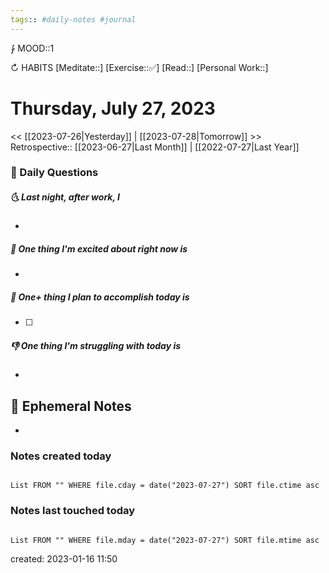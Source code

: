 ```yaml
---
tags:: #daily-notes #journal
---
```


⨑ MOOD::1

↻ HABITS
[Meditate::]
[Exercise::✅]
[Read::]
[Personal Work::]

# Thursday, July 27, 2023

<< [[2023-07-26|Yesterday]] | [[2023-07-28|Tomorrow]] >>
Retrospective:: [[2023-06-27|Last Month]] | [[2022-07-27|Last Year]]

### 📅 Daily Questions

##### 🌜 Last night, after work, I

-

##### 🙌 One thing I'm excited about right now is

-

##### 🚀 One+ thing I plan to accomplish today is

- [ ]

##### 👎 One thing I'm struggling with today is

-

## 📝 Ephemeral Notes

- 

### Notes created today

```dataview

List FROM "" WHERE file.cday = date("2023-07-27") SORT file.ctime asc

```

### Notes last touched today

```dataview

List FROM "" WHERE file.mday = date("2023-07-27") SORT file.mtime asc

```

created: 2023-01-16 11:50
